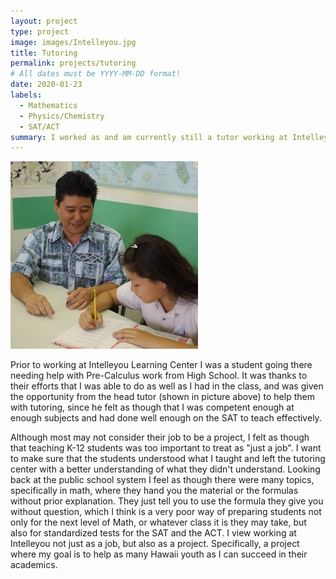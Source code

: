 ```yaml
---
layout: project
type: project
image: images/Intelleyou.jpg
title: Tutoring
permalink: projects/tutoring
# All dates must be YYYY-MM-DD format!
date: 2020-01-23
labels:
  - Mathematics
  - Physics/Chemistry
  - SAT/ACT
summary: I worked as and am currently still a tutor working at Intelleyou Learning Center.
---
```


<div class="ui small rounded images">
  <img class="ui image" src="../images/Darin Teaching.jpg">
</div>

Prior to working at Intelleyou Learning Center I was a student going there needing help with Pre-Calculus work from High School. It was 
thanks to their efforts that I was able to do as well as I had in the class, and was given the opportunity from the head tutor (shown in 
picture above) to help them with tutoring, since he felt as though that I was competent enough at enough subjects and had done well enough 
on the SAT to teach effectively.

Although most may not consider their job to be a project, I felt as though that teaching K-12 students was too important to treat as "just a job". I want to make sure that the students understood what I taught and left the tutoring center with a better understanding of what they didn't understand. Looking back at the public school system I feel as though there were many topics, specifically in math, where they hand you the material or the formulas without prior explanation. They just tell you to use the formula they give you without question, which I think is a very poor way of preparing students not only for the next level of Math, or whatever class it is they may take, but also for standardized tests for the SAT and the ACT. I view working at Intelleyou not just as a job, but also as a project. Specifically, a project where my goal is to help as many Hawaii youth as I can succeed in their academics.
